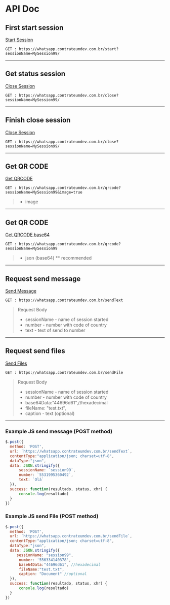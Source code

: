 # API Doc

## First start session
<u>Start Session</u>

``GET : https://whatsapp.contrateumdev.com.br/start?sessionName=MySession99/``
<hr>

## Get status session
<u>Close Session</u>

``GET : https://whatsapp.contrateumdev.com.br/close?sessionName=MySession99/``
<hr>

## Finish close session
<u>Close Session</u>

``GET : https://whatsapp.contrateumdev.com.br/close?sessionName=MySession99/``
<hr>

## Get QR CODE
<u>Get QRCODE</u>

``GET : https://whatsapp.contrateumdev.com.br/qrcode?sessionName=MySession99&image=true``
> - image
<hr>

## Get QR CODE
<u>Get QRCODE base64</u>

``GET : https://whatsapp.contrateumdev.com.br/qrcode?sessionName=MySession99``
> - json (base64) ** recommended
<hr>

## Request send message
<u>Send Message</u>

``GET : https://whatsapp.contrateumdev.com.br/sendText``
> Request Body
> - sessionName - name of session started
> - number - number with code of country
> - text - text of send to number
<hr>

## Request send files
<u>Send Files</u>

``GET : https://whatsapp.contrateumdev.com.br/sendFile``
> Request Body
> - sessionName - name of session started
> - number - number with code of country
> - base64Data:"44696d61",//hexadecimal
> - fileName: "test.txt",
> - caption - text (optional)
<hr>

### Example JS send message (POST method)

```javascript
$.post({
  method: 'POST',
  url: `https://whatsapp.contrateumdev.com.br/sendText`,
  contentType:"application/json; charset=utf-8",
  dataType:"json",
  data: JSON.stringify({
      sessionName: `session99`,
      number: `5531995360492`,
      text: `Olá`
  }),
  success: function(resultado, status, xhr) {
      console.log(resultado)
  }
}) 
```

### Example JS send File (POST method)

```javascript
$.post({
  method: 'POST',
  url: `https://whatsapp.contrateumdev.com.br/sendFile`,
  contentType:"application/json; charset=utf-8",
  dataType:"json",
  data: JSON.stringify({
     sessionName: "session99", 
      number: '556334140378',
      base64Data:"44696d61", //hexadecimal
      fileName:"test.txt",
      caption: "Document" //optional
  }),
  success: function(resultado, status, xhr) {
      console.log(resultado)
  }
}) 

```
